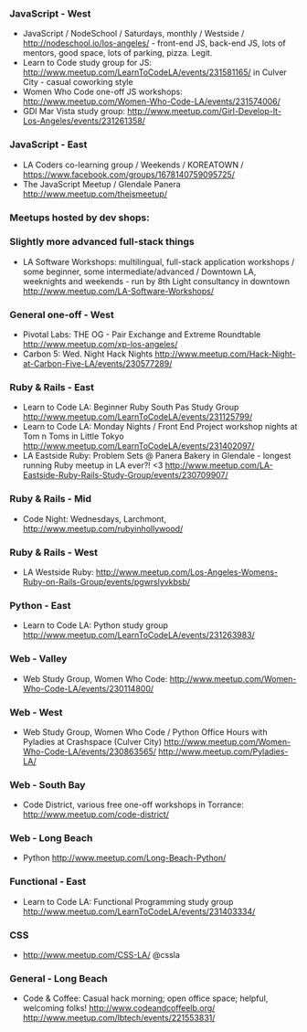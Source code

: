 ### JavaScript - West
- JavaScript / NodeSchool / Saturdays, monthly / Westside / http://nodeschool.io/los-angeles/ - front-end JS, back-end JS, lots of mentors, good space, lots of parking, pizza. Legit. 
- Learn to Code study group for JS: http://www.meetup.com/LearnToCodeLA/events/231581165/ in Culver City - casual coworking style
- Women Who Code one-off JS workshops: http://www.meetup.com/Women-Who-Code-LA/events/231574006/ 
- GDI Mar Vista study group: http://www.meetup.com/Girl-Develop-It-Los-Angeles/events/231261358/ 

### JavaScript - East
- LA Coders co-learning group / Weekends / KOREATOWN / https://www.facebook.com/groups/1678140759095725/
- The JavaScript Meetup / Glendale Panera http://www.meetup.com/thejsmeetup/

### Meetups hosted by dev shops:
### Slightly more advanced full-stack things
- LA Software Workshops: multilingual, full-stack application workshops / some beginner, some intermediate/advanced / Downtown LA, weeknights and weekends - run by 8th Light consultancy in downtown http://www.meetup.com/LA-Software-Workshops/ 

### General one-off - West
- Pivotal Labs: THE OG - Pair Exchange and Extreme Roundtable http://www.meetup.com/xp-los-angeles/
- Carbon 5: Wed. Night Hack Nights http://www.meetup.com/Hack-Night-at-Carbon-Five-LA/events/230577289/

### Ruby & Rails - East 
- Learn to Code LA: Beginner Ruby South Pas Study Group http://www.meetup.com/LearnToCodeLA/events/231125799/
- Learn to Code LA: Monday Nights / Front End Project workshop nights at Tom n Toms in Little Tokyo
http://www.meetup.com/LearnToCodeLA/events/231402097/
- LA Eastside Ruby: Problem Sets @ Panera Bakery in Glendale - longest running Ruby meetup in LA ever?! <3 http://www.meetup.com/LA-Eastside-Ruby-Rails-Study-Group/events/230709907/

### Ruby & Rails - Mid
- Code Night: Wednesdays, Larchmont, http://www.meetup.com/rubyinhollywood/

### Ruby & Rails - West
- LA Westside Ruby: http://www.meetup.com/Los-Angeles-Womens-Ruby-on-Rails-Group/events/pgwrslyvkbsb/

### Python - East
- Learn to Code LA: Python study group http://www.meetup.com/LearnToCodeLA/events/231263983/ 

### Web - Valley
- Web Study Group, Women Who Code: http://www.meetup.com/Women-Who-Code-LA/events/230114800/

### Web - West 
- Web Study Group, Women Who Code / Python Office Hours with Pyladies at Crashspace (Culver City) http://www.meetup.com/Women-Who-Code-LA/events/230863565/ http://www.meetup.com/Pyladies-LA/

### Web - South Bay 
- Code District, various free one-off workshops in Torrance: http://www.meetup.com/code-district/

### Web - Long Beach
- Python http://www.meetup.com/Long-Beach-Python/

### Functional - East
- Learn to Code LA: Functional Programming study group http://www.meetup.com/LearnToCodeLA/events/231403334/

### CSS
- http://www.meetup.com/CSS-LA/ @cssla

### **General - Long Beach**

- Code & Coffee: Casual hack morning; open office space; helpful, welcoming folks!
http://www.codeandcoffeelb.org/
http://www.meetup.com/lbtech/events/221553831/


